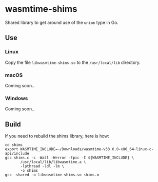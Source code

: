 # wasmtime-shims

Shared library to get around use of the `union` type in Go.

## Use

### Linux

Copy the file `libwasmtime-shims.so` to the `/usr/local/lib` directory.

### macOS

Coming soon...

### Windows

Coming soon...

## Build

If you need to rebuild the shims library, here is how:

```
cd shims
export WASMTIME_INCLUDE=~/Downloads/wasmtime-v33.0.0-x86_64-linux-c-api/include
gcc shims.c -c -Wall -Werror -fpic -I ${WASMTIME_INCLUDE} \
       /usr/local/lib/libwasmtime.a \
       -lpthread -ldl -lm \
       -o shims
gcc -shared -o libwasmtime-shims.so shims.o
```
